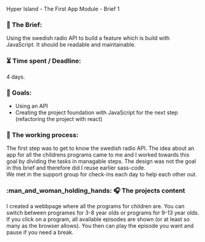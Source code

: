 Hyper Island - The First App Module - Brief 1

### 📂 The Brief:
Using the swedish radio API to build a feature which is build with JavaScript. It should be readable and maintainable. 

### ⏳ Time spent / Deadline:
4 days.

### 🎯 Goals:
<ul>
<li>Using an API</li>
<li>Creating the project foundation with JavaScript for the next step (refactoring the project with react)</li>
</ul>

### 🦾 The working process:
 The first step was to get to know the swedish radio API. 
 The idea about an app for all the childrens programs came to me and I worked towards this goal by dividing the tasks in managable steps.
 The design was not the goal in this brief and therefore did I reuse earlier sass-code.   
 We met in the support group for check-ins each day to help each other out.

###  :man_and_woman_holding_hands: :headphones: The projects content
I created a webbpage where all the programs for children are. You can switch between programes for 3-8 year olds or programs for 9-13 year olds. 
If you click on a program, all available episodes are shown (or at least so many as the browser allows).
You then can play the episode you want and pause if you need a break. 
